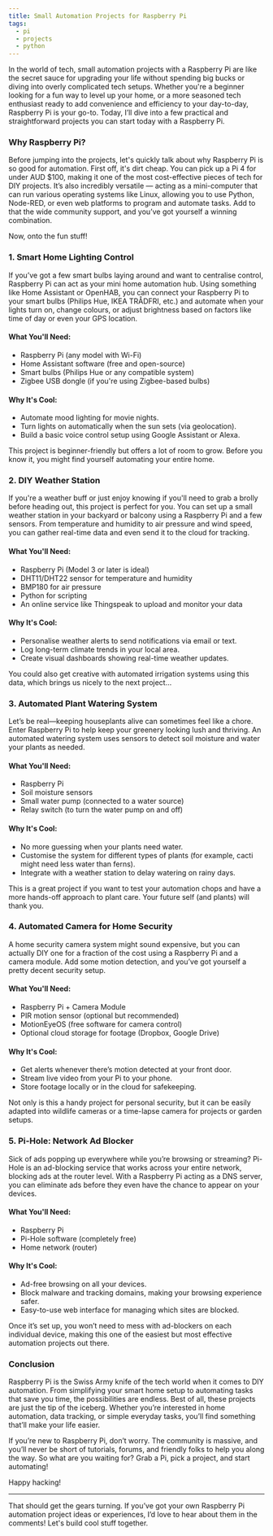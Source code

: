 ```yaml
---
title: Small Automation Projects for Raspberry Pi
tags:
  - pi
  - projects
  - python
---
```

In the world of tech, small automation projects with a Raspberry Pi are like the secret sauce for upgrading your life without spending big bucks or diving into overly complicated tech setups. Whether you're a beginner looking for a fun way to level up your home, or a more seasoned tech enthusiast ready to add convenience and efficiency to your day-to-day, Raspberry Pi is your go-to. Today, I’ll dive into a few practical and straightforward projects you can start today with a Raspberry Pi.

### Why Raspberry Pi?

Before jumping into the projects, let's quickly talk about why Raspberry Pi is so good for automation. First off, it's dirt cheap. You can pick up a Pi 4 for under AUD $100, making it one of the most cost-effective pieces of tech for DIY projects. It’s also incredibly versatile — acting as a mini-computer that can run various operating systems like Linux, allowing you to use Python, Node-RED, or even web platforms to program and automate tasks. Add to that the wide community support, and you’ve got yourself a winning combination.

Now, onto the fun stuff!

### 1. **Smart Home Lighting Control**

If you’ve got a few smart bulbs laying around and want to centralise control, Raspberry Pi can act as your mini home automation hub. Using something like Home Assistant or OpenHAB, you can connect your Raspberry Pi to your smart bulbs (Philips Hue, IKEA TRÅDFRI, etc.) and automate when your lights turn on, change colours, or adjust brightness based on factors like time of day or even your GPS location.

#### What You'll Need:
- Raspberry Pi (any model with Wi-Fi)
- Home Assistant software (free and open-source)
- Smart bulbs (Philips Hue or any compatible system)
- Zigbee USB dongle (if you're using Zigbee-based bulbs)

#### Why It's Cool:
- Automate mood lighting for movie nights.
- Turn lights on automatically when the sun sets (via geolocation).
- Build a basic voice control setup using Google Assistant or Alexa.

This project is beginner-friendly but offers a lot of room to grow. Before you know it, you might find yourself automating your entire home.

### 2. **DIY Weather Station**

If you're a weather buff or just enjoy knowing if you'll need to grab a brolly before heading out, this project is perfect for you. You can set up a small weather station in your backyard or balcony using a Raspberry Pi and a few sensors. From temperature and humidity to air pressure and wind speed, you can gather real-time data and even send it to the cloud for tracking.

#### What You'll Need:
- Raspberry Pi (Model 3 or later is ideal)
- DHT11/DHT22 sensor for temperature and humidity
- BMP180 for air pressure
- Python for scripting
- An online service like Thingspeak to upload and monitor your data

#### Why It's Cool:
- Personalise weather alerts to send notifications via email or text.
- Log long-term climate trends in your local area.
- Create visual dashboards showing real-time weather updates.

You could also get creative with automated irrigation systems using this data, which brings us nicely to the next project…

### 3. **Automated Plant Watering System**

Let’s be real—keeping houseplants alive can sometimes feel like a chore. Enter Raspberry Pi to help keep your greenery looking lush and thriving. An automated watering system uses sensors to detect soil moisture and water your plants as needed.

#### What You'll Need:
- Raspberry Pi
- Soil moisture sensors
- Small water pump (connected to a water source)
- Relay switch (to turn the water pump on and off)

#### Why It's Cool:
- No more guessing when your plants need water.
- Customise the system for different types of plants (for example, cacti might need less water than ferns).
- Integrate with a weather station to delay watering on rainy days.

This is a great project if you want to test your automation chops and have a more hands-off approach to plant care. Your future self (and plants) will thank you.

### 4. **Automated Camera for Home Security**

A home security camera system might sound expensive, but you can actually DIY one for a fraction of the cost using a Raspberry Pi and a camera module. Add some motion detection, and you’ve got yourself a pretty decent security setup.

#### What You'll Need:
- Raspberry Pi + Camera Module
- PIR motion sensor (optional but recommended)
- MotionEyeOS (free software for camera control)
- Optional cloud storage for footage (Dropbox, Google Drive)

#### Why It's Cool:
- Get alerts whenever there’s motion detected at your front door.
- Stream live video from your Pi to your phone.
- Store footage locally or in the cloud for safekeeping.

Not only is this a handy project for personal security, but it can be easily adapted into wildlife cameras or a time-lapse camera for projects or garden setups.

### 5. **Pi-Hole: Network Ad Blocker**

Sick of ads popping up everywhere while you’re browsing or streaming? Pi-Hole is an ad-blocking service that works across your entire network, blocking ads at the router level. With a Raspberry Pi acting as a DNS server, you can eliminate ads before they even have the chance to appear on your devices.

#### What You'll Need:
- Raspberry Pi
- Pi-Hole software (completely free)
- Home network (router)

#### Why It's Cool:
- Ad-free browsing on all your devices.
- Block malware and tracking domains, making your browsing experience safer.
- Easy-to-use web interface for managing which sites are blocked.

Once it’s set up, you won’t need to mess with ad-blockers on each individual device, making this one of the easiest but most effective automation projects out there.

### Conclusion

Raspberry Pi is the Swiss Army knife of the tech world when it comes to DIY automation. From simplifying your smart home setup to automating tasks that save you time, the possibilities are endless. Best of all, these projects are just the tip of the iceberg. Whether you’re interested in home automation, data tracking, or simple everyday tasks, you’ll find something that’ll make your life easier.

If you’re new to Raspberry Pi, don’t worry. The community is massive, and you’ll never be short of tutorials, forums, and friendly folks to help you along the way. So what are you waiting for? Grab a Pi, pick a project, and start automating!

Happy hacking!

--- 

That should get the gears turning. If you’ve got your own Raspberry Pi automation project ideas or experiences, I’d love to hear about them in the comments! Let's build cool stuff together.